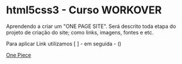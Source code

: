 # html5css3 - Curso WORKOVER
Aprendendo a criar um "ONE PAGE SITE". 
Será descrito toda etapa do projeto de criação do site; como links, imagens, fontes e etc.

Para aplicar Link utilizamos [   ] - em seguida - ()

[One Piece](https://onepieceex.net/manga-1069/)
